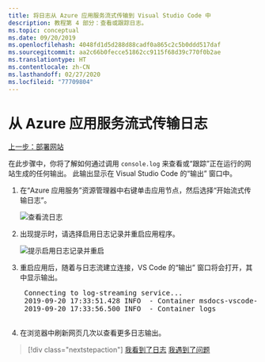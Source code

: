 ```yaml
---
title: 将日志从 Azure 应用服务流式传输到 Visual Studio Code 中
description: 教程第 4 部分：查看或跟踪日志。
ms.topic: conceptual
ms.date: 09/20/2019
ms.openlocfilehash: 4048fd1d5d288d88cadf0a865c2c5b0ddd517daf
ms.sourcegitcommit: aa2c66b0fecce51862cc9115f68d39c770f0b2ae
ms.translationtype: HT
ms.contentlocale: zh-CN
ms.lasthandoff: 02/27/2020
ms.locfileid: "77709804"
---
```

# <a name="stream-logs-from-azure-app-service"></a>从 Azure 应用服务流式传输日志

[上一步：部署网站](tutorial-vscode-azure-app-service-node-03.md)

在此步骤中，你将了解如何通过调用 `console.log` 来查看或“跟踪”正在运行的网站生成的任何输出。 此输出显示在 Visual Studio Code 的“输出”  窗口中。

1.  在“Azure 应用服务”资源管理器中右键单击应用节点，然后选择“开始流式传输日志”。 

    ![查看流日志](media/deploy-azure/view-logs.png)

1. 出现提示时，请选择启用日志记录并重启应用程序。

    ![提示启用日志记录并重启](media/deploy-azure/enable-restart.png)

1. 重启应用后，随着与日志流建立连接，VS Code 的“输出”  窗口将会打开，其中显示输出。

    <pre>
    Connecting to log-streaming service...
    2019-09-20 17:33:51.428 INFO  - Container msdocs-vscode-node_2 for site msdocs-vscode-node initialized successfully.
    2019-09-20 17:33:56.500 INFO  - Container logs
    </pre>

1. 在浏览器中刷新网页几次以查看更多日志输出。

> [!div class="nextstepaction"]
> [我看到了日志](tutorial-vscode-azure-app-service-node-05.md) [我遇到了问题](https://www.research.net/r/PWZWZ52?tutorial=node-deployment-azureappservice&step=tailing-logs)
